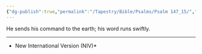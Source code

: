 ```yaml
---
{"dg-publish":true,"permalink":"/Tapestry/Bible/Psalms/Psalm 147_15/","title":"Psalm 147:15","hide":true,"tags":["bible-verse","bible-verse"],"dgHomeLink":true,"dgShowLocalGraph":true,"dgEnableSearch":true}
---
```


He sends his command to the earth; his word runs swiftly.

---
* New International Version (NIV)*